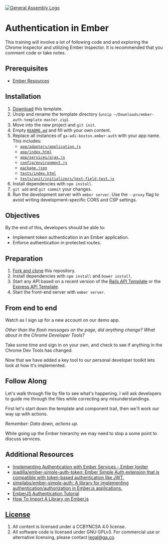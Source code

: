 [![General Assembly Logo](https://camo.githubusercontent.com/1a91b05b8f4d44b5bbfb83abac2b0996d8e26c92/687474703a2f2f692e696d6775722e636f6d2f6b6538555354712e706e67)](https://generalassemb.ly/education/web-development-immersive)

# Authentication in Ember

This training will involve a lot of following code and and exploring the
Chrome Inspector and utilizing Ember Inspector.  It is recommended that you
comment code or take notes.

## Prerequisites

-   [Ember Resources](https://git.generalassemb.ly/ga-wdi-boston/ember-resources)

## Installation

1.  [Download](../../archive/master.zip) this template.
1.  Unzip and rename the template directory (`unzip ~/Downloads/ember-auth-template-master.zip`).
1.  Move into the new project and `git init`.
1.  Empty [`README.md`](README.md) and fill with your own content.
1.  Replace all instances of `ga-wdi-boston.ember-auth` with your app name. This
    includes:
      - [`app/adapters/application.js`](app/adapters/application.js)
      - [`app/index.html`](app/index.html)
      - [`app/services/ajax.js`](app/services/ajax.js)
      - [`config/environment.js`](config/environment.js)
      - [`package.json`](package.json)
      - [`tests/index.html`](tests/index.html)
      - [`tests/unit/initializers/text-field-test.js`](tests/unit/initializers/text-field-test.js)
1.  Install dependencies with `npm install`.
1.  `git add` and `git commit` your changes.
1.  Run the development server with `ember server`. Use the `--proxy` flag to
    avoid writing development-specific CORS and CSP settings.

## Objectives

By the end of this, developers should be able to:

-   Implement token authentication in an Ember application.
-   Enforce authentication in protected routes.

## Preparation

1.  [Fork and clone](https://git.generalassemb.ly/ga-wdi-boston/meta/wiki/ForkAndClone)
    this repository.
1.  Install dependencies with `npm install` and `bower install`.
1.  Start any API based on a recent version of the [Rails API
    Template](https://git.generalassemb.ly/ga-wdi-boston/rails-api-template) or the
    [Express API
    Template](https://git.generalassemb.ly/ga-wdi-boston/express-api-template).
1.  Start the front-end server with `ember server`.

## From end to end

Watch as I sign up for a new account on our demo app.

*Other than the flash messages on the page, did anything change?  What about in
the Chrome Developer Tools?*

Take some time and sign in on your own, and check to see if anything in the
Chrome Dev Tools has changed.

Now that we have added a key tool to our personal developer toolkit lets look
at how it's implemented.

## Follow Along

Let's walk through file by file to see what's happening.  I will ask
developers to guide me through the files while correcting any misunderstandings.

First let's start down the template and component trail, then we'll work our way
up with actions.

*Remember: Data down, actions up.*

While going up the Ember hierarchy we may need to stop a some point to discuss
services.

## Additional Resources

-   [Implementing Authentication with Ember Services - Ember
    Igniter](http://emberigniter.com/implementing-authentication-with-ember-services/)
-   [jpadilla/ember-simple-auth-token: Ember Simple Auth extension that is
    compatible with token-based authentication like
    JWT.](https://github.com/jpadilla/ember-simple-auth-token)
-   [simplabs/ember-simple-auth: A library for implementing
    authentication/authorization in Ember.js
    applications.](https://github.com/simplabs/ember-simple-auth)
-   [EmberJS Authentication Tutorial](https://auth0.com/blog/emberjs-authentication-tutorial/)
-   [How To Import A Library on Ember.js](https://stackoverflow.com/questions/38919757/how-to-import-a-library-on-ember-js)

## [License](LICENSE)

1.  All content is licensed under a CC­BY­NC­SA 4.0 license.
1.  All software code is licensed under GNU GPLv3. For commercial use or
    alternative licensing, please contact legal@ga.co.
